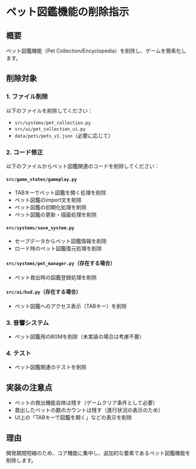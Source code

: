 # ペット図鑑機能の削除指示

## 概要
ペット図鑑機能（Pet Collection/Encyclopedia）を削除し、ゲームを簡素化します。

## 削除対象

### 1. ファイル削除
以下のファイルを削除してください：
- `src/systems/pet_collection.py`
- `src/ui/pet_collection_ui.py`
- `data/pets/pets_v1.json`（必要に応じて）

### 2. コード修正
以下のファイルからペット図鑑関連のコードを削除してください：

#### `src/game_states/gameplay.py`
- TABキーでペット図鑑を開く処理を削除
- ペット図鑑のimport文を削除
- ペット図鑑の初期化処理を削除
- ペット図鑑の更新・描画処理を削除

#### `src/systems/save_system.py`
- セーブデータからペット図鑑情報を削除
- ロード時のペット図鑑復元処理を削除

#### `src/systems/pet_manager.py`（存在する場合）
- ペット救出時の図鑑登録処理を削除

#### `src/ui/hud.py`（存在する場合）
- ペット図鑑へのアクセス表示（TABキー）を削除

### 3. 音響システム
- ペット図鑑用のBGMを削除（未実装の場合は考慮不要）

### 4. テスト
- ペット図鑑関連のテストを削除

## 実装の注意点
- ペットの救出機能自体は残す（ゲームクリア条件として必要）
- 救出したペットの数のカウントは残す（進行状況の表示のため）
- UI上の「TABキーで図鑑を開く」などの表示を削除

## 理由
開発期間短縮のため、コア機能に集中し、追加的な要素であるペット図鑑機能を削除します。